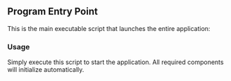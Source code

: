 ## Program Entry Point

This is the main executable script that launches the entire application:


### Usage
Simply execute this script to start the application. All required components will initialize automatically.

